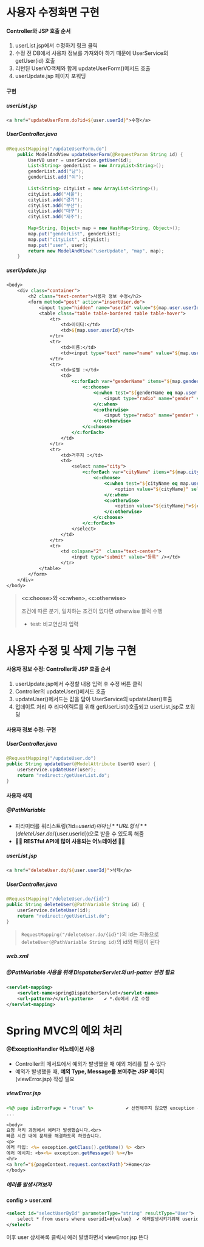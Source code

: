 # 사용자 수정화면 구현

#### Controller와 JSP 호출 순서

1. userList.jsp에서 수정하기 링크 클릭
2. 수정 전 DB에서 사용자 정보를 가져와야 하기 때문에 UserService의 getUser(id) 호출
3. 리턴된 UserVO객체와 함께 updateUserForm()메서드 호출
4. userUpdate.jsp 페이지 포워딩



#### 구현

##### userList.jsp

```jsp
<a href="updateUserForm.do?id=${user.userId}">수정</a>
```



##### UserController.java

```java
@RequestMapping("/updateUserForm.do")
	public ModelAndView updateUserForm(@RequestParam String id) {
		UserVO user = userService.getUser(id);
		List<String> genderList = new ArrayList<String>();
		genderList.add("남");
		genderList.add("여");
		
		List<String> cityList = new ArrayList<String>();
		cityList.add("서울");
		cityList.add("경기");
		cityList.add("부산");
		cityList.add("대구");
		cityList.add("제주");
		
		Map<String, Object> map = new HashMap<String, Object>();
		map.put("genderList", genderList);
		map.put("cityList", cityList);
		map.put("user", user);
		return new ModelAndView("userUpdate", "map", map);
	}
```

 

##### userUpdate.jsp

```jsp
<body>
	<div class="container">
		<h2 class="text-center">사용자 정보 수정</h2>
		<form method="post" action="insertUser.do">
			<input type="hidden" name="userId" value="${map.user.userId}" />
			<table class="table table-bordered table table-hover"> 
				<tr>
					<td>아이디:</td>
					<td>${map.user.userId}</td>
				</tr> 
				<tr>
					<td>이름:</td>
					<td><input type="text" name="name" value="${map.user.name}" /></td>
				</tr>
				<tr>
					<td>성별 :</td>
					<td>
						<c:forEach var="genderName" items="${map.genderList}">
							<c:choose>
								<c:when test="${genderName eq map.user.gender}">
									<input type="radio" name="gender" value="${genderName}" checked="checked">${genderName}
								</c:when>
								<c:otherwise>
									<input type="radio" name="gender" value="${genderName}">${genderName}
								</c:otherwise>
							</c:choose>
						</c:forEach>
					</td>
				</tr>
				<tr>
					<td>거주지 :</td>
					<td>
						<select name="city">
							<c:forEach var="cityName" items="${map.cityList}">
								<c:choose>
									<c:when test="${cityName eq map.user.city}">
										<option value="${cityName}" selected>${cityName}</option>
									</c:when>
									<c:otherwise>
										<option value="${cityName}">${cityName}</option>
									</c:otherwise>
								</c:choose>
							</c:forEach>
						</select>
					</td>
				</tr>
				<tr>
					<td colspan="2"  class="text-center">
						<input type="submit" value="등록" /></td>
					</tr>
			</table>
		</form>
	</div>
</body>
```

> **\<c:choose>와 \<c:when>, \<c:otherwise>**
>
> 조건에 따른 분기, 일치하는 조건이 없다면 otherwise 블럭 수행
>
> - test: 비교연산자 입력





# 사용자 수정 및 삭제 기능 구현

#### 사용자 정보 수정: Controller와 JSP 호출 순서

1. userUpdate.jsp에서 수정할 내용 입력 후 수정 버튼 클릭
2. Controller의 updateUser()메서드 호출
3. updateUser()메서드는 값을 담아 UserService의 updateUser()호출
4. 업데이트 처리 후 리다이렉트를 위해 getUserList()호출되고 userList.jsp로 포워딩



#### 사용자 정보 수정: 구현

##### UserController.java

```java
@RequestMapping("/updateUser.do")
public String updateUser(@ModelAttribute UserVO user) {
    userService.updateUser(user);
    return "redirect:/getUserList.do";
}
```



#### 사용자 삭제

##### @PathVariable

* 파라미터를 쿼리스트링(?id=${userid})이 아닌 **URL 형식**(deleteUser.do/${user.userId})으로 받을 수 있도록 해줌
* **🚨🚨 RESTful API에 많이 사용되는 어노테이션 🚨🚨**



##### userList.jsp

```jsp
<a href="deleteUser.do/${user.userId}">삭제</a>
```



##### UserController.java

```java
@RequestMapping("/deleteUser.do/{id}")
public String deleteUser(@PathVariable String id) {
    userService.deleteUser(id);
    return "redirect:/getUserList.do";
}
```

> `RequestMapping("/deleteUser.do/{id}")`의 id는 자동으로 `deleteUser(@PathVariable String id)`의 id와 매핑이 된다



##### web.xml

##### @PathVariable 사용을 위해 DispatcherServlet의 url-patter 변경 필요

```xml
<servlet-mapping>
    <servlet-name>springDispatcherServlet</servlet-name>
    <url-pattern>/</url-pattern>	✔ *.do에서 /로 수정
</servlet-mapping>
```





# Spring MVC의 예외 처리

#### @ExceptionHandler 어노테이션 사용

* Controller의 메서드에서 예외가 발생했을 때 예외 처리를 할 수 있다
* 예외가 발생했을 때, **예외 Type, Message를 보여주는 JSP 페이지**(viewError.jsp) 작성 필요



##### viewError.jsp

```jsp
<%@ page isErrorPage = "true" %>			✔ 선언해주지 않으면 exception 사용 불가!
...

<body>
요청 처리 과정에서 에러가 발생했습니다.<br>
빠른 시간 내에 문제를 해결하도록 하겠습니다.
<p>
에러 타입: <%= exception.getClass().getName() %> <br>
에러 메시지: <b><%= exception.getMessage() %></b>
<hr>
<a href="${pageContext.request.contextPath}">Home</a>
</body>
```



##### 에러를 발생시켜보자

#### config > user.xml

```xml
<select id="selectUserById" parameterType="string" resultType="User">
    select * from users where userid1=#{value}	✔ 에러발생시키기위해 userid를 userid1로
</select>
```



이후 user 상세목록 클릭시 에러 발생하면서 viewError.jsp 뜬다



